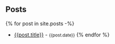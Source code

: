 ## Posts

{% for post in site.posts -%}
* [{{post.title}}]({{site.baseurl}}{{post.url}}) - <small>{{post.date}}</small>
{% endfor %}
